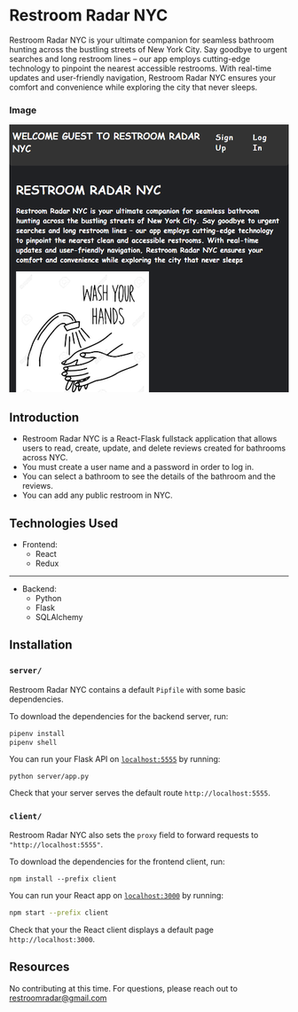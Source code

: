 # Restroom Radar NYC
Restroom Radar NYC is your ultimate companion for seamless bathroom hunting across the bustling streets of New York City. Say goodbye to urgent searches and long restroom lines – our app employs cutting-edge technology to pinpoint the nearest accessible restrooms. With real-time updates and user-friendly navigation, Restroom Radar NYC ensures your comfort and convenience while exploring the city that never sleeps.


### Image

![alt text](client/public/rest.png)


## Introduction

- Restroom Radar NYC is a React-Flask fullstack application that allows users to read, create, update, and delete reviews created for bathrooms across NYC.
- You must create a user name and a password in order to log in.
- You can select a bathroom to see the details of the bathroom and the reviews.
- You can add any public restroom in NYC. 

## Technologies Used

- Frontend:
  - React
  - Redux
---
- Backend:
  - Python 
  - Flask
  - SQLAlchemy


## Installation

### `server/`

Restroom Radar NYC contains a default `Pipfile` with some basic dependencies. 

To download the dependencies for the backend server, run:

```console
pipenv install
pipenv shell
```

You can run your Flask API on [`localhost:5555`](http://localhost:5555) by
running:

```console
python server/app.py
```

Check that your server serves the default route `http://localhost:5555`.

### `client/`

Restroom Radar NYC also sets the `proxy` field to forward
requests to `"http://localhost:5555"`.

To download the dependencies for the frontend client, run:

```console
npm install --prefix client
```

You can run your React app on [`localhost:3000`](http://localhost:3000) by
running:

```sh
npm start --prefix client
```

Check that your the React client displays a default page
`http://localhost:3000`. 


## Resources
No contributing at this time. For questions, please reach out to restroomradar@gmail.com
